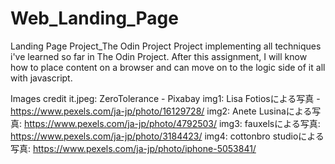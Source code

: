 # Web_Landing_Page
Landing Page Project_The Odin Project
Project implementing all techniques i've learned so far in The Odin Project. After this assignment, I will know how to place content on a browser and can move on to the logic side of it all with javascript.

Images credit
it.jpeg: ZeroTolerance - Pixabay
img1: Lisa Fotiosによる写真 - https://www.pexels.com/ja-jp/photo/16129728/
img2: Anete Lusinaによる写真: https://www.pexels.com/ja-jp/photo/4792503/
img3: fauxelsによる写真: https://www.pexels.com/ja-jp/photo/3184423/
img4: cottonbro studioによる写真: https://www.pexels.com/ja-jp/photo/iphone-5053841/